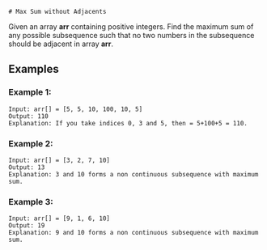     # Max Sum without Adjacents

Given an array **arr** containing positive integers. Find the maximum sum of any possible subsequence such that no two numbers in the subsequence should be adjacent in array **arr**.

## Examples

### Example 1:

```
Input: arr[] = [5, 5, 10, 100, 10, 5]
Output: 110
Explanation: If you take indices 0, 3 and 5, then = 5+100+5 = 110.
```

### Example 2:

```
Input: arr[] = [3, 2, 7, 10]
Output: 13
Explanation: 3 and 10 forms a non continuous subsequence with maximum sum.
```

### Example 3:

```
Input: arr[] = [9, 1, 6, 10]
Output: 19
Explanation: 9 and 10 forms a non continuous subsequence with maximum sum.
```
